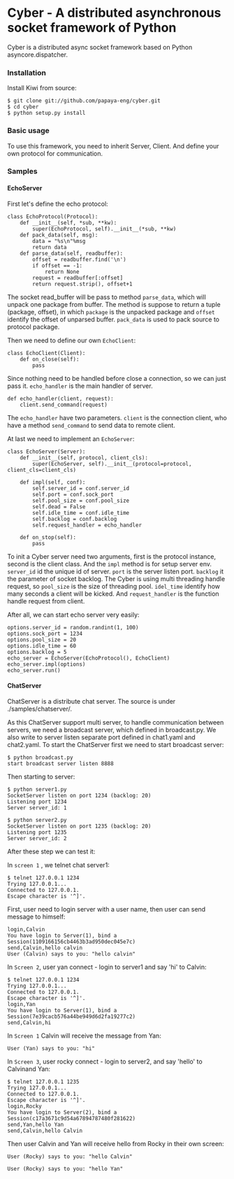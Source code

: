 # Cyber - A distributed asynchronous socket framework of Python

Cyber is a distributed async socket framework based on Python asyncore.dispatcher.

### Installation

Install Kiwi from source:

    $ git clone git://github.com/papaya-eng/cyber.git
    $ cd cyber
    $ python setup.py install

### Basic usage

To use this framework, you need to inherit Server, Client. And define your own protocol for communication.

### Samples

#### EchoServer

First let's define the echo protocol:

    class EchoProtocol(Protocol):
        def __init__(self, *sub, **kw):
            super(EchoProtocol, self).__init__(*sub, **kw)
        def pack_data(self, msg):
            data = "%s\n"%msg
            return data
        def parse_data(self, readbuffer):
            offset = readbuffer.find('\n')
            if offset == -1:
                return None
            request = readbuffer[:offset]
            return request.strip(), offset+1

The socket read_buffer will be pass to method `parse_data`, which will unpack one package from buffer. The method is suppose to return a tuple (package, offset), in which `package` is the unpacked package and `offset` identify the offset of unparsed buffer. `pack_data` is used to pack source to protocol package.

Then we need to define our own `EchoClient`:

    class EchoClient(Client):
        def on_close(self):
            pass

Since nothing need to be handled before close a connection, so we can just pass it. `echo_handler` is the main handler of server.

    def echo_handler(client, request):
        client.send_command(request)

The `echo_handler` have two parameters. `client` is the connection client, who have a method `send_command` to send data to remote client.

At last we need to implement an `EchoServer`:

    class EchoServer(Server):
        def __init__(self, protocol, client_cls):
            super(EchoServer, self).__init__(protocol=protocol, client_cls=client_cls)

        def impl(self, conf):
            self.server_id = conf.server_id
            self.port = conf.sock_port
            self.pool_size = conf.pool_size
            self.dead = False
            self.idle_time = conf.idle_time
            self.backlog = conf.backlog
            self.request_handler = echo_handler

        def on_stop(self):
            pass

To init a Cyber server need two arguments, first is the protocol instance, second is the client class. And the `impl` method is for setup server env. `server_id` id the unique id of server. `port` is the server listen port. `backlog` it the parameter of socket backlog. The Cyber is using multi threading handle request, so `pool_size` is the size of threading pool. `idel_time` identify how many seconds a client will be kicked. And `request_handler` is the function handle request from client.

After all, we can start echo server very easily:

    options.server_id = random.randint(1, 100)
    options.sock_port = 1234
    options.pool_size = 20
    options.idle_time = 60
    options.backlog = 5
    echo_server = EchoServer(EchoProtocol(), EchoClient)
    echo_server.impl(options)
    echo_server.run()

#### ChatServer

ChatServer is a distribute chat server. The source is under ./samples/chatserver/.

As this ChatServer support multi server, to handle communication between servers, we need a broadcast server, which defined in broadcast.py. We also write to server listen separate port defined in chat1.yaml and chat2.yaml. To start the ChatServer first we need to start broadcast server:

    $ python broadcast.py 
    start broadcast server listen 8888

Then starting to server:

    $ python server1.py 
    SocketServer listen on port 1234 (backlog: 20)
    Listening port 1234
    Server server_id: 1

    $ python server2.py 
    SocketServer listen on port 1235 (backlog: 20)
    Listening port 1235
    Server server_id: 2

After these step we can test it:

In `screen 1` , we telnet chat server1:

    $ telnet 127.0.0.1 1234
    Trying 127.0.0.1...
    Connected to 127.0.0.1.
    Escape character is '^]'.

First, user need to login server with a user name, then user can send message to himself:

    login,Calvin
    You have login to Server(1), bind a Session(1109166156cb4463b3ad950dec045e7c)
    send,Calvin,hello calvin
    User (Calvin) says to you: "hello calvin"

In `Screen 2`, user yan connect - login to server1 and say 'hi' to Calvin:

    $ telnet 127.0.0.1 1234
    Trying 127.0.0.1...
    Connected to 127.0.0.1.
    Escape character is '^]'.
    login,Yan
    You have login to Server(1), bind a Session(7e39cacb576a44be949d6d2fa19277c2)
    send,Calvin,hi

In `Screen 1` Calvin will receive the message from Yan:

    User (Yan) says to you: "hi"

In `Screen 3`, user rocky connect - login to server2, and say 'hello' to Calvinand Yan:

    $ telnet 127.0.0.1 1235
    Trying 127.0.0.1...
    Connected to 127.0.0.1.
    Escape character is '^]'.
    login,Rocky
    You have login to Server(2), bind a Session(c17a3671c9d54a67894787480f281622)
    send,Yan,hello Yan
    send,Calvin,hello Calvin

Then user Calvin and Yan will receive hello from Rocky in their own screen:

    User (Rocky) says to you: "hello Calvin"

    User (Rocky) says to you: "hello Yan"

